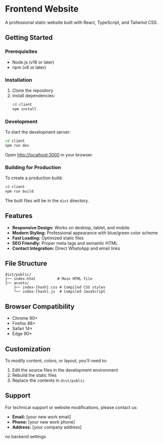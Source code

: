 # Frontend Website

A professional static website built with React, TypeScript, and Tailwind CSS.


## Getting Started

### Prerequisites
- Node.js (v16 or later)
- npm (v8 or later)

### Installation

1. Clone the repository
2. Install dependencies:
   ```bash
   cd client
   npm install
   ```

### Development

To start the development server:
```bash
cd client
npm run dev
```

Open [http://localhost:3000](http://localhost:3000) in your browser.

### Building for Production

To create a production build:
```bash
cd client
npm run build
```

The built files will be in the `dist` directory.

## Features

- **Responsive Design:** Works on desktop, tablet, and mobile
- **Modern Styling:** Professional appearance with blue/green color scheme
- **Fast Loading:** Optimized static files
- **SEO Friendly:** Proper meta tags and semantic HTML
- **Contact Integration:** Direct WhatsApp and email links

## File Structure

```
dist/public/
├── index.html          # Main HTML file
├── assets/
    ├── index-[hash].css # Compiled CSS styles
    └── index-[hash].js  # Compiled JavaScript
```

## Browser Compatibility

- Chrome 90+
- Firefox 88+
- Safari 14+
- Edge 90+

## Customization

To modify content, colors, or layout, you'll need to:
1. Edit the source files in the development environment
2. Rebuild the static files
3. Replace the contents in `dist/public`

## Support

For technical support or website modifications, please contact us:
- **Email:** [your new work email]
- **Phone:** [your new work phone]
- **Address:** [your company address]


no backend settings
